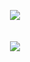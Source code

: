 <p align="center">
    <img src="https://profile-counter.glitch.me/{narayan-sajeev}/count.svg">
    <br><br><br>
    <img src="https://metrics.lecoq.io/narayan-sajeev?template=classic&isocalendar=1&languages=1&lines=1&achievements=1&activity=1&code=1&introduction=1&pagespeed=1&base=header%2C%20activity%2C%20community%2C%20repositories%2C%20metadata&base.indepth=false&base.hireable=false&base.skip=false&isocalendar=false&isocalendar.duration=full-year&languages=false&languages.ignored=html&languages.limit=8&languages.threshold=0%25&languages.other=false&languages.colors=github&languages.sections=most-used&languages.indepth=false&languages.analysis.timeout=15&languages.analysis.timeout.repositories=7.5&languages.categories=markup%2C%20programming&languages.recent.categories=markup%2C%20programming&languages.recent.load=300&languages.recent.days=14&lines=false&lines.sections=base&lines.repositories.limit=4&lines.history.limit=1&lines.delay=0&achievements=false&achievements.threshold=C&achievements.secrets=true&achievements.display=detailed&achievements.limit=0&activity=false&activity.limit=5&activity.load=300&activity.days=14&activity.visibility=all&activity.timestamps=false&activity.filter=all&code=false&code.lines=12&code.load=1000&code.days=1000&code.visibility=all&introduction=false&introduction.title=true&pagespeed=false&pagespeed.url=https%3A%2F%2Fwww.mpowernh.com&pagespeed.detailed=true&pagespeed.screenshot=true&pagespeed.pwa=true&config.timezone=America%2FNew_York">
</p>